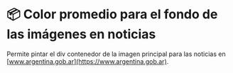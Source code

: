  # 📦 Color promedio para el fondo de las imágenes en noticias
 
Permite pintar el div contenedor de la imagen principal para las noticias en [www.argentina.gob.ar](https://www.argentina.gob.ar).
